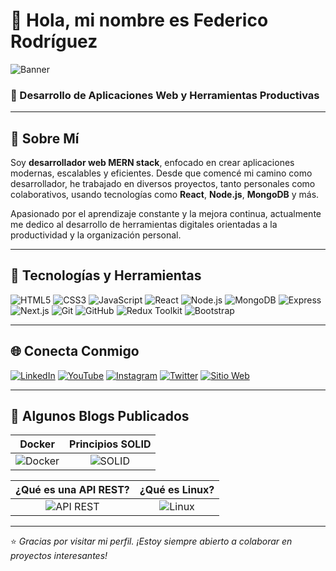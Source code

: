# 👋 Hola, mi nombre es Federico Rodríguez

![Banner](https://imgur.com/a/WndSZOZ) <!-- Puedes reemplazar esto por una imagen personalizada tuya -->

### 🧠 Desarrollo de Aplicaciones Web y Herramientas Productivas

---

## 💬 Sobre Mí

Soy **desarrollador web MERN stack**, enfocado en crear aplicaciones modernas, escalables y eficientes. Desde que comencé mi camino como desarrollador, he trabajado en diversos proyectos, tanto personales como colaborativos, usando tecnologías como **React**, **Node.js**, **MongoDB** y más.

Apasionado por el aprendizaje constante y la mejora continua, actualmente me dedico al desarrollo de herramientas digitales orientadas a la productividad y la organización personal.

---

## 🚀 Tecnologías y Herramientas

![HTML5](https://img.shields.io/badge/-HTML5-E34F26?logo=html5&logoColor=white)
![CSS3](https://img.shields.io/badge/-CSS3-1572B6?logo=css3&logoColor=white)
![JavaScript](https://img.shields.io/badge/-JavaScript-F7DF1E?logo=javascript&logoColor=black)
![React](https://img.shields.io/badge/-React-61DAFB?logo=react&logoColor=black)
![Node.js](https://img.shields.io/badge/-Node.js-339933?logo=nodedotjs&logoColor=white)
![MongoDB](https://img.shields.io/badge/-MongoDB-47A248?logo=mongodb&logoColor=white)
![Express](https://img.shields.io/badge/-Express-000000?logo=express&logoColor=white)
![Next.js](https://img.shields.io/badge/-Next.js-000000?logo=next.js&logoColor=white)
![Git](https://img.shields.io/badge/-Git-F05032?logo=git&logoColor=white)
![GitHub](https://img.shields.io/badge/-GitHub-181717?logo=github&logoColor=white)
![Redux Toolkit](https://img.shields.io/badge/-Redux-764ABC?logo=redux&logoColor=white)
![Bootstrap](https://img.shields.io/badge/-Bootstrap-7952B3?logo=bootstrap&logoColor=white)

---

## 🌐 Conecta Conmigo

[![LinkedIn](https://img.shields.io/badge/-LinkedIn-0077B5?logo=linkedin&logoColor=white)](https://linkedin.com/in/tuusuario)
[![YouTube](https://img.shields.io/badge/-YouTube-FF0000?logo=youtube&logoColor=white)](https://youtube.com/@tuusuario)
[![Instagram](https://img.shields.io/badge/-Instagram-E4405F?logo=instagram&logoColor=white)](https://instagram.com/tuusuario)
[![Twitter](https://img.shields.io/badge/-Twitter-1DA1F2?logo=twitter&logoColor=white)](https://twitter.com/tuusuario)
[![Sitio Web](https://img.shields.io/badge/-Sitio_Web-000000?logo=about.me&logoColor=white)](https://tusitioweb.com)

---

## 📝 Algunos Blogs Publicados

| Docker | Principios SOLID |
|:--:|:--:|
| ![Docker](https://imgur.com/tuimg1.png) | ![SOLID](https://imgur.com/tuimg2.png) |

| ¿Qué es una API REST? | ¿Qué es Linux? |
|:--:|:--:|
| ![API REST](https://imgur.com/tuimg3.png) | ![Linux](https://imgur.com/tuimg4.png) |

---

⭐ *Gracias por visitar mi perfil. ¡Estoy siempre abierto a colaborar en proyectos interesantes!*

